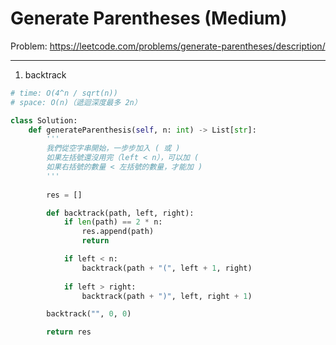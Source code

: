 Generate Parentheses (Medium)
===

Problem: https://leetcode.com/problems/generate-parentheses/description/

---

1. backtrack
```python
# time: O(4^n / sqrt(n))
# space: O(n)（遞迴深度最多 2n）

class Solution:
    def generateParenthesis(self, n: int) -> List[str]:
        '''
        我們從空字串開始，一步步加入 ( 或 )
        如果左括號還沒用完（left < n），可以加 (
        如果右括號的數量 < 左括號的數量，才能加 )
        '''
        
        res = []

        def backtrack(path, left, right):
            if len(path) == 2 * n:
                res.append(path)
                return

            if left < n:
                backtrack(path + "(", left + 1, right)
            
            if left > right:
                backtrack(path + ")", left, right + 1)

        backtrack("", 0, 0)

        return res
```
